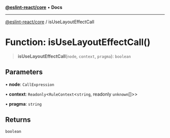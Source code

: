 [**@eslint-react/core**](../README.md) • **Docs**

***

[@eslint-react/core](../README.md) / isUseLayoutEffectCall

# Function: isUseLayoutEffectCall()

> **isUseLayoutEffectCall**(`node`, `context`, `pragma`): `boolean`

## Parameters

• **node**: `CallExpression`

• **context**: `Readonly`\<`RuleContext`\<`string`, readonly `unknown`[]\>\>

• **pragma**: `string`

## Returns

`boolean`
